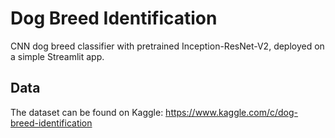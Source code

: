 # Dog Breed Identification
CNN dog breed classifier with pretrained Inception-ResNet-V2, deployed on a simple Streamlit app.

## Data
The dataset can be found on Kaggle:
https://www.kaggle.com/c/dog-breed-identification

